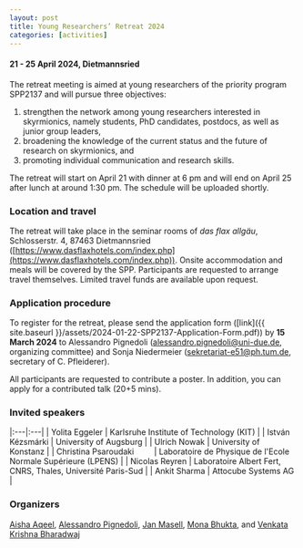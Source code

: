 ```yaml
---
layout: post
title: Young Researchers’ Retreat 2024
categories: [activities]
---
```


#### 21 - 25 April 2024, Dietmannsried

The retreat meeting is aimed at young researchers of the priority program SPP2137 and will pursue three objectives:
<ol>
<li> strengthen the network among young researchers interested in skyrmionics, namely students, PhD candidates, postdocs, as well as junior group leaders, </li>
<li> broadening the knowledge of the current status and the future of research on skyrmionics, and </li>
<li> promoting individual communication and research skills. </li>
</ol>

The retreat will start on April 21 with dinner at 6 pm and will end on April 25 after lunch at around 1:30 pm. The schedule will be uploaded shortly.

### Location and travel  
The retreat will take place in the seminar rooms of *das flax allgäu*, Schlosserstr. 4, 87463 Dietmannsried ([https://www.dasflaxhotels.com/index.php](https://www.dasflaxhotels.com/index.php)). Onsite accommodation and meals will be covered by the SPP. Participants are requested to arrange travel themselves. Limited travel funds are available upon request. 
 
### Application procedure 
To register for the retreat, please send the application form ([link]({{ site.baseurl }}/assets/2024-01-22-SPP2137-Application-Form.pdf)) by **15 March 2024** to Alessandro Pignedoli ([alessandro.pignedoli@uni-due.de](mailto:alessandro.pignedoli@uni-due.de), organizing committee) and Sonja Niedermeier ([sekretariat-e51@ph.tum.de](mailto:sekretariat-e51@ph.tum.de), secretary of C. Pfleiderer). 

All participants are requested to contribute a poster. In addition, you can apply for a contributed talk (20+5 mins).

### Invited speakers

|:---|:---|
| Yolita Eggeler | Karlsruhe Institute of Technology (KIT) |
| István Kézsmárki | University of Augsburg |
| Ulrich Nowak | University of Konstanz |
| Christina Psaroudaki &nbsp; &nbsp; &nbsp; &nbsp; | Laboratoire de Physique de l'Ecole Normale Supérieure (LPENS) |
| Nicolas Reyren | Laboratoire Albert Fert, CNRS, Thales, Université Paris-Sud |
| Ankit Sharma | Attocube Systems AG |

### Organizers
[Aisha Aqeel](https://www.ph.tum.de/about/people/vcard/3B40DAE77B1ACCCB/?language=en/), [Alessandro Pignedoli](https://www.uni-due.de/physik/twist/alessandro_pignedoli.php), [Jan Masell](https://sites.google.com/view/janmasell/main), [Mona Bhukta](https://www.klaeui-lab.physik.uni-mainz.de/people/), and [Venkata Krishna Bharadwaj](https://www.sinova-group.physik.uni-mainz.de/team/venkata-krishna-bharadwaj/)